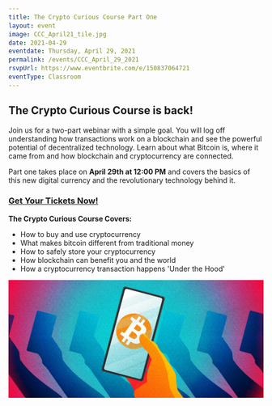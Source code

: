 ```yaml
---
title: The Crypto Curious Course Part One
layout: event
image: CCC_April21_tile.jpg
date: 2021-04-29
eventdate: Thursday, April 29, 2021
permalink: /events/CCC_April_29_2021
rsvpUrl: https://www.eventbrite.com/e/150837064721
eventType: Classroom
---
```

<h2>The Crypto Curious Course is back!</h2>

Join us for a two-part webinar with a simple goal. You will log off understanding how transactions work on a blockchain and see the powerful potential of decentralized technology. Learn about what Bitcoin is, where it came from and how blockchain and cryptocurrency are connected.

Part one takes place on <b>April 29th at 12:00 PM</b> and covers the basics of this new digital currency and the revolutionary technology behind it.

<h3><a href="https://www.eventbrite.com/e/150837064721" target="_blank" rel="noopener">Get Your Tickets Now!</a></h3>

<b>The Crypto Curious Course Covers:</b>
<ul>
 	<li>How to buy and use cryptocurrency</li>
 	<li>What makes bitcoin different from traditional money</li>
 	<li>How to safely store your cryptocurrency</li>
 	<li>How blockchain can benefit you and the world</li>
 	<li>How a cryptocurrency transaction happens 'Under the Hood'</li>
</ul>

<img src="/assets/img/bitcoinphonehandbanner.jpg">
